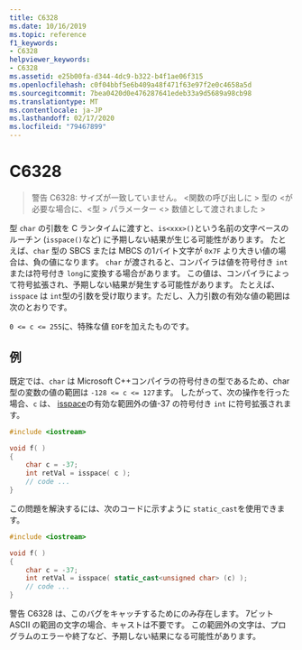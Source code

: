 ```yaml
---
title: C6328
ms.date: 10/16/2019
ms.topic: reference
f1_keywords:
- C6328
helpviewer_keywords:
- C6328
ms.assetid: e25b00fa-d344-4dc9-b322-b4f1ae06f315
ms.openlocfilehash: c0f04bbf5e6b409a48f471f63e97f2e0c4658a5d
ms.sourcegitcommit: 7bea0420d0e476287641edeb33a9d5689a98cb98
ms.translationtype: MT
ms.contentlocale: ja-JP
ms.lasthandoff: 02/17/2020
ms.locfileid: "79467899"
---
```

# <a name="c6328"></a>C6328

> 警告 C6328: サイズが一致していません。 \<関数の呼び出しに > 型の \<が必要な場合に、\<型 > パラメーター \<> 数値として渡されました >

型 `char` の引数を C ランタイムに渡すと、`is<xxx>()`という名前の文字ベースのルーチン (`isspace()`など) に予期しない結果が生じる可能性があります。 たとえば、`char` 型の SBCS または MBCS の1バイト文字が `0x7F` より大きい値の場合は、負の値になります。 `char` が渡されると、コンパイラは値を符号付き `int` または符号付き `long`に変換する場合があります。 この値は、コンパイラによって符号拡張され、予期しない結果が発生する可能性があります。 たとえば、`isspace` は `int`型の引数を受け取ります。ただし、入力引数の有効な値の範囲は次のとおりです。

`0 <= c <= 255`に、特殊な値 `EOF`を加えたものです。

## <a name="example"></a>例

既定では、`char` は Microsoft C++コンパイラの符号付きの型であるため、char 型の変数の値の範囲は `-128 <= c <= 127`ます。 したがって、次の操作を行った場合、`c` は、 [isspace](/cpp/standard-library/locale-functions#isspace)の有効な範囲外の値-37 の符号付き `int` に符号拡張されます。

```cpp
#include <iostream>

void f( )
{
    char c = -37;
    int retVal = isspace( c );
    // code ...
}
```

この問題を解決するには、次のコードに示すように `static_cast`を使用できます。

```cpp
#include <iostream>

void f( )
{
    char c = -37;
    int retVal = isspace( static_cast<unsigned char> (c) );
    // code ...
}
```

警告 C6328 は、このバグをキャッチするためにのみ存在します。 7ビット ASCII の範囲の文字の場合、キャストは不要です。 この範囲外の文字は、プログラムのエラーや終了など、予期しない結果になる可能性があります。
